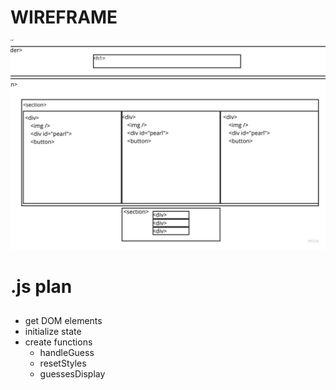 # WIREFRAME

![html wireframe](./assets/shell-game-wireframe.jpg)

# .js plan

##

-   get DOM elements
-   initialize state
-   create functions
    -   handleGuess
    -   resetStyles
    -   guessesDisplay
